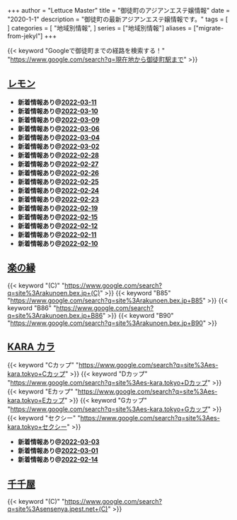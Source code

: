 +++
author = "Lettuce Master"
title = "御徒町のアジアンエステ嬢情報"
date = "2020-1-1"
description = "御徒町の最新アジアンエステ嬢情報です。"
tags = [
]
categories = [
    "地域別情報",
]
series = ["地域別情報"]
aliases = ["migrate-from-jekyl"]
+++

{{< keyword "Googleで御徒町までの経路を検索する！" "https://www.google.com/search?q=現在地から御徒町駅まで" >}}

## [レモン](http://ueno502.galaxy.bindcloud.jp/)


- **新着情報あり@[2022-03-11](/post/2022-03-11)**
- **新着情報あり@[2022-03-10](/post/2022-03-10)**
- **新着情報あり@[2022-03-09](/post/2022-03-09)**
- **新着情報あり@[2022-03-06](/post/2022-03-06)**
- **新着情報あり@[2022-03-04](/post/2022-03-04)**
- **新着情報あり@[2022-03-02](/post/2022-03-02)**
- **新着情報あり@[2022-02-28](/post/2022-02-28)**
- **新着情報あり@[2022-02-27](/post/2022-02-27)**
- **新着情報あり@[2022-02-26](/post/2022-02-26)**
- **新着情報あり@[2022-02-25](/post/2022-02-25)**
- **新着情報あり@[2022-02-24](/post/2022-02-24)**
- **新着情報あり@[2022-02-23](/post/2022-02-23)**
- **新着情報あり@[2022-02-19](/post/2022-02-19)**
- **新着情報あり@[2022-02-15](/post/2022-02-15)**
- **新着情報あり@[2022-02-12](/post/2022-02-12)**
- **新着情報あり@[2022-02-11](/post/2022-02-11)**
- **新着情報あり@[2022-02-10](/post/2022-02-10)**
## [楽の縁](https://rakunoen.bex.jp/)
{{< keyword "(C)" "https://www.google.com/search?q=site%3Arakunoen.bex.jp+(C)" >}} {{< keyword "B85" "https://www.google.com/search?q=site%3Arakunoen.bex.jp+B85" >}} {{< keyword "B86" "https://www.google.com/search?q=site%3Arakunoen.bex.jp+B86" >}} {{< keyword "B90" "https://www.google.com/search?q=site%3Arakunoen.bex.jp+B90" >}} 

## [KARA カラ](https://es-kara.tokyo/)
{{< keyword "Cカップ" "https://www.google.com/search?q=site%3Aes-kara.tokyo+Cカップ" >}} {{< keyword "Dカップ" "https://www.google.com/search?q=site%3Aes-kara.tokyo+Dカップ" >}} {{< keyword "Eカップ" "https://www.google.com/search?q=site%3Aes-kara.tokyo+Eカップ" >}} {{< keyword "Gカップ" "https://www.google.com/search?q=site%3Aes-kara.tokyo+Gカップ" >}} {{< keyword "セクシー" "https://www.google.com/search?q=site%3Aes-kara.tokyo+セクシー" >}} 

- **新着情報あり@[2022-03-03](/post/2022-03-03)**
- **新着情報あり@[2022-03-01](/post/2022-03-01)**
- **新着情報あり@[2022-02-14](/post/2022-02-14)**
## [千千屋](http://sensenya.jpest.net/)
{{< keyword "(C)" "https://www.google.com/search?q=site%3Asensenya.jpest.net+(C)" >}} 

